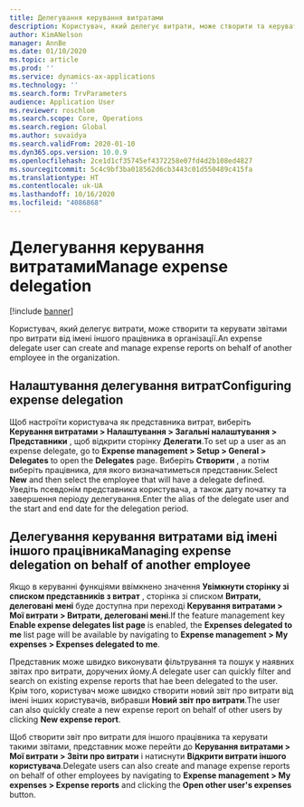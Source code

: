 ```yaml
---
title: Делегування керування витратами
description: Користувач, який делегує витрати, може створити та керувати звітами про витрати від імені іншого працівника в організації.
author: KimANelson
manager: AnnBe
ms.date: 01/10/2020
ms.topic: article
ms.prod: ''
ms.service: dynamics-ax-applications
ms.technology: ''
ms.search.form: TrvParameters
audience: Application User
ms.reviewer: roschlom
ms.search.scope: Core, Operations
ms.search.region: Global
ms.author: suvaidya
ms.search.validFrom: 2020-01-10
ms.dyn365.ops.version: 10.0.9
ms.openlocfilehash: 2ce1d1cf35745ef4372258e07fd4d2b108ed4827
ms.sourcegitcommit: 5c4c9bf3ba018562d6cb3443c01d550489c415fa
ms.translationtype: HT
ms.contentlocale: uk-UA
ms.lasthandoff: 10/16/2020
ms.locfileid: "4086868"
---
```

# <a name="manage-expense-delegation"></a><span data-ttu-id="c4782-103">Делегування керування витратами</span><span class="sxs-lookup"><span data-stu-id="c4782-103">Manage expense delegation</span></span>

[!include [banner](../includes/banner.md)]

<span data-ttu-id="c4782-104">Користувач, який делегує витрати, може створити та керувати звітами про витрати від імені іншого працівника в організації.</span><span class="sxs-lookup"><span data-stu-id="c4782-104">An expense delegate user can create and manage expense reports on behalf of another employee in the organization.</span></span>

## <a name="configuring-expense-delegation"></a><span data-ttu-id="c4782-105">Налаштування делегування витрат</span><span class="sxs-lookup"><span data-stu-id="c4782-105">Configuring expense delegation</span></span>

<span data-ttu-id="c4782-106">Щоб настроїти користувача як представника витрат, виберіть **Керування витратами > Налаштування > Загальні налаштування > Представники** , щоб відкрити сторінку **Делегати**.</span><span class="sxs-lookup"><span data-stu-id="c4782-106">To set up a user as an expense delegate, go to **Expense management > Setup > General > Delegates** to open the **Delegates** page.</span></span> <span data-ttu-id="c4782-107">Виберіть **Створити** , а потім виберіть працівника, для якого визначатиметься представник.</span><span class="sxs-lookup"><span data-stu-id="c4782-107">Select **New** and then select the employee that will have a delegate defined.</span></span> <span data-ttu-id="c4782-108">Уведіть псевдонім представника користувача, а також дату початку та завершення періоду делегування.</span><span class="sxs-lookup"><span data-stu-id="c4782-108">Enter the alias of the delegate user and the start and end date for the delegation period.</span></span>

## <a name="managing-expense-delegation-on-behalf-of-another-employee"></a><span data-ttu-id="c4782-109">Делегування керування витратами від імені іншого працівника</span><span class="sxs-lookup"><span data-stu-id="c4782-109">Managing expense delegation on behalf of another employee</span></span>

<span data-ttu-id="c4782-110">Якщо в керуванні функціями ввімкнено значення **Увімкнути сторінку зі списком представників з витрат** , сторінка зі списком **Витрати, делеговані мені** буде доступна при переході **Керування витратами > Мої витрати > Витрати, делеговані мені**.</span><span class="sxs-lookup"><span data-stu-id="c4782-110">If the feature management key **Enable expense delegates list page** is enabled, the **Expenses delegated to me** list page will be available by navigating to **Expense management > My expenses > Expenses delegated to me**.</span></span>

<span data-ttu-id="c4782-111">Представник може швидко виконувати фільтрування та пошук у наявних звітах про витрати, доручених йому.</span><span class="sxs-lookup"><span data-stu-id="c4782-111">A delegate user can quickly filter and search on existing expense reports that hae been delegated to the user.</span></span> <span data-ttu-id="c4782-112">Крім того, користувач може швидко створити новий звіт про витрати від імені інших користувачів, вибравши **Новий звіт про витрати**.</span><span class="sxs-lookup"><span data-stu-id="c4782-112">The user can also quickly create a new expense report on behalf of other users by clicking **New expense report**.</span></span>

<span data-ttu-id="c4782-113">Щоб створити звіт про витрати для іншого працівника та керувати такими звітами, представник може перейти до **Керування витратами > Мої витрати > Звіти про витрати** і натиснути **Відкрити витрати іншого користувача**.</span><span class="sxs-lookup"><span data-stu-id="c4782-113">Delegate users can also create and manage expense reports on behalf of other employees by navigating to **Expense management > My expenses > Expense reports** and clicking the **Open other user's expenses** button.</span></span>

